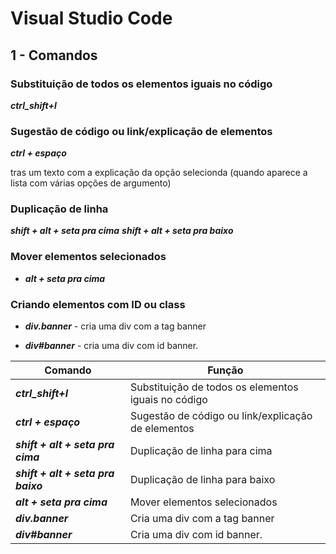 
#  Visual Studio Code



## 1 - Comandos

### Substituição de todos os elementos iguais no código

 _**ctrl_shift+l**_

### Sugestão de código ou link/explicação de elementos

 _**ctrl + espaço**_

 tras um texto com a explicação da opção selecionda (quando aparece a lista com várias opções de argumento)

### Duplicação de linha

 _**shift + alt + seta pra cima**_
 _**shift + alt + seta pra baixo**_

 ### Mover elementos selecionados

- _**alt + seta pra cima**_ 

 ### Criando elementos com ID ou class

- _**div.banner**_ - cria uma div com a tag banner

- _**div#banner**_ - cria uma div com id banner.


|                     Comando                   | Função                                                        |
| --------------------------------------------- | ----------                                                    |
|       _**ctrl_shift+l**_                      |     Substituição de todos os elementos iguais no código       |
|         _**ctrl + espaço**_                   |     Sugestão de código ou link/explicação de elementos        |
|        _**shift + alt + seta pra cima**_      |     Duplicação de linha para cima                             |
|         _**shift + alt + seta pra baixo**_    |     Duplicação de linha para baixo                            |
|        _**alt + seta pra cima**_              |     Mover elementos selecionados                              |
|       _**div.banner**_                        |     Cria uma div com a tag banner                             |
|       _**div#banner**_                        |     Cria uma div com id banner.                               |



